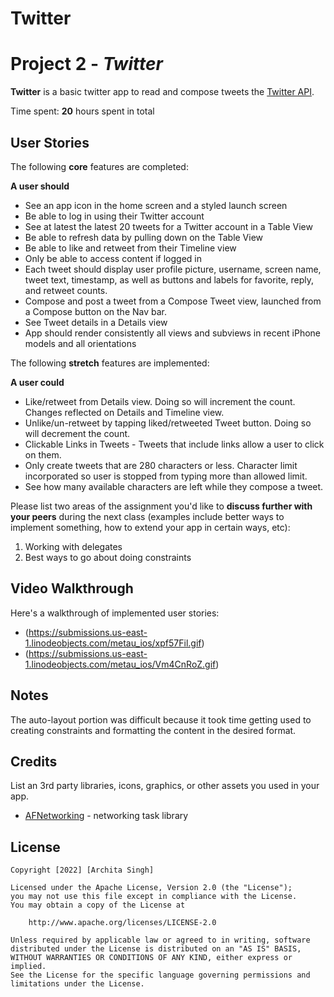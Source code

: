 # Twitter
# Project 2 - *Twitter*

**Twitter** is a basic twitter app to read and compose tweets the [Twitter API](https://apps.twitter.com/).

Time spent: **20** hours spent in total

## User Stories

The following **core** features are completed:

**A user should**

- See an app icon in the home screen and a styled launch screen
- Be able to log in using their Twitter account
- See at latest the latest 20 tweets for a Twitter account in a Table View
- Be able to refresh data by pulling down on the Table View
- Be able to like and retweet from their Timeline view
- Only be able to access content if logged in
- Each tweet should display user profile picture, username, screen name, tweet text, timestamp, as well as buttons and labels for favorite, reply, and retweet counts.
- Compose and post a tweet from a Compose Tweet view, launched from a Compose button on the Nav bar.
- See Tweet details in a Details view
- App should render consistently all views and subviews in recent iPhone models and all orientations

The following **stretch** features are implemented:

**A user could**

- Like/retweet from Details view. Doing so will increment the count. Changes reflected on Details and Timeline view. 
- Unlike/un-retweet by tapping liked/retweeted Tweet button. Doing so will decrement the count. 
- Clickable Links in Tweets - Tweets that include links allow a user to click on them.
- Only create tweets that are 280 characters or less. Character limit incorporated so user is stopped from typing more than allowed limit.
- See how many available characters are left while they compose a tweet.

Please list two areas of the assignment you'd like to **discuss further with your peers** during the next class (examples include better ways to implement something, how to extend your app in certain ways, etc):

1. Working with delegates
2. Best ways to go about doing constraints

## Video Walkthrough

Here's a walkthrough of implemented user stories:

- (https://submissions.us-east-1.linodeobjects.com/metau_ios/xpf57Fil.gif)
- (https://submissions.us-east-1.linodeobjects.com/metau_ios/Vm4CnRoZ.gif)

## Notes

The auto-layout portion was difficult because it took time getting used to creating constraints and formatting the content in the desired format.

## Credits

List an 3rd party libraries, icons, graphics, or other assets you used in your app.

- [AFNetworking](https://github.com/AFNetworking/AFNetworking) - networking task library

## License

    Copyright [2022] [Archita Singh]

    Licensed under the Apache License, Version 2.0 (the "License");
    you may not use this file except in compliance with the License.
    You may obtain a copy of the License at

        http://www.apache.org/licenses/LICENSE-2.0

    Unless required by applicable law or agreed to in writing, software
    distributed under the License is distributed on an "AS IS" BASIS,
    WITHOUT WARRANTIES OR CONDITIONS OF ANY KIND, either express or implied.
    See the License for the specific language governing permissions and
    limitations under the License.
